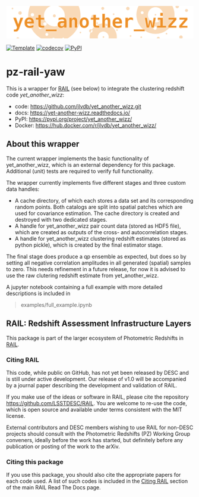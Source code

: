 ![alt text](https://raw.githubusercontent.com/jlvdb/yet_another_wizz/main/docs/source/_static/logo-dark.png)

[![Template](https://img.shields.io/badge/Template-LINCC%20Frameworks%20Python%20Project%20Template-brightgreen)](https://lincc-ppt.readthedocs.io/en/latest/)
[![codecov](https://codecov.io/gh/LSSTDESC/rail_yaw/graph/badge.svg?token=BsmWz2v0qL)](https://codecov.io/gh/LSSTDESC/rail_yaw)
[![PyPI](https://img.shields.io/pypi/v/yaw_rail?color=blue&logo=pypi&logoColor=white)](https://pypi.org/project/yaw_rail/)

# pz-rail-yaw

This is a wrapper for [RAIL](https://github.com/LSSTDESC/RAIL) (see below) to
integrate the clustering redshift code *yet_another_wizz*:

- code: https://github.com/jlvdb/yet_another_wizz.git
- docs: https://yet-another-wizz.readthedocs.io/
- PyPI: https://pypi.org/project/yet_another_wizz/
- Docker: https://hub.docker.com/r/jlvdb/yet_another_wizz/


## About this wrapper

The current wrapper implements the basic functionality of yet_another_wizz,
which is an external dependency for this package. Additional (unit) tests are
required to verify full functionality.

The wrapper currently implements five different stages and three custom data
handles:

- A cache directory, of which each stores a data set and its corresponding
  random points. Both catalogs are split into spatial patches which are used for
  covariance estimation. The cache directory is created and destroyed with two
  dedicated stages.
- A handle for yet_another_wizz pair count data (stored as HDF5 file), which are
  created as outputs of the cross- and autocorrelation stages.
- A handle for yet_another_wizz clustering redshift estimates (stored as python
  pickle), which is created by the final estimator stage.

The final stage does produce a qp ensemble as expected, but does so by setting
all negative correlation amplitudes in all generated (spatial) samples to zero.
This needs refinement in a future release, for now it is advised to use the raw
clutering redshift estimate from yet_another_wizz.

A jupyter notebook containing a full example with more detailed descriptions is
included in

> examples/full_example.ipynb

## RAIL: Redshift Assessment Infrastructure Layers

This package is part of the larger ecosystem of Photometric Redshifts
in [RAIL](https://github.com/LSSTDESC/RAIL).

### Citing RAIL

This code, while public on GitHub, has not yet been released by DESC and is
still under active development. Our release of v1.0 will be accompanied by a
journal paper describing the development and validation of RAIL.

If you make use of the ideas or software in RAIL, please cite the repository 
<https://github.com/LSSTDESC/RAIL>. You are welcome to re-use the code, which
is open source and available under terms consistent with the MIT license.

External contributors and DESC members wishing to use RAIL for non-DESC projects
should consult with the Photometric Redshifts (PZ) Working Group conveners,
ideally before the work has started, but definitely before any publication or 
posting of the work to the arXiv.

### Citing this package

If you use this package, you should also cite the appropriate papers for each
code used.  A list of such codes is included in the 
[Citing RAIL](https://lsstdescrail.readthedocs.io/en/stable/source/citing.html)
section of the main RAIL Read The Docs page.

